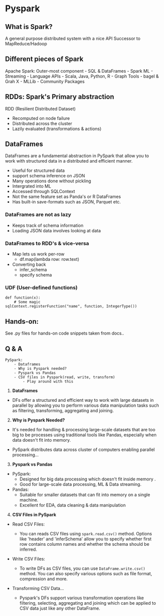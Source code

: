 # Pyspark 


## What is Spark?

A general purpose distributed system with a nice API
Successor to MapReduce/Hadoop

## Different pieces of Spark

Apache Spark: Outer-most component
    - SQL & DataFrames
        - Spark ML
    - Streaming
    - Language APIs
        - Scala, Java, Python, R
    - Graph Tools
        - bagel & Grah X
    - MLLib
    - Community Packages

## RDDs: Spark's Primary abstraction

RDD (Resilient Distributed Dataset)

- Recomputed on node failure
- Distributed across the cluster
- Lazily evaluated (transformations & actions)



## DataFrames

DataFrames are a fundamental abstraction in PySpark that allow you to work with structured data in a distributed and efficient manner. 

- Useful for structured data
- support schema inference on JSON
- Many operations done without pickling
- Intergrated into ML
- Accessed through SQLContext
- Not the same feature set as Panda's or R DataFrames
- Has built-in save-formats such as JSON, Parquet etc.

### DataFrames are not as lazy

- Keeps track of schema information
- Loading JSON data involves looking at data


### DataFrames to RDD's & vice-versa

- Map lets us work per-row
    - df.map(lambda row: row.text)
- Converting back 
    - infer_schema
    - specify schema


### UDF (User-defined functions)

```python3 
def function(x):
    # Some magic
sqlContext.registerFunction("name", function, IntegerType())
```



## Hands-on:

See .py files for hands-on code snippets taken from docs..


## Q & A

```
PySpark:
	- Dataframes
	- Why is Pyspark needed?
	- Pyspark vs Pandas
	- CSV files in Pyspark(read, write, transform)
		- Play around with this
```

1. **DataFrames**

- DFs offer a structured and efficient way to work with large datasets in parallel by allowing you to perform various data
manipulation tasks such as filtering, transforming, aggregating and joining.


2. **Why is Pyspark Needed?**

- It's needed for handling & processing large-scale datasets that are too big to be processes using traditional tools like Pandas, especially when data doesn't fit into memory. 

- PySpark distributes data across cluster of computers enabling parallel processing...

3. **Pyspark vs Pandas**

- PySpark: 
    - Designed for big data processing which doesn't fit inside memory . 
    - Good for large-scale data processing, ML & Data streaming.
- Pandas: 
    - Suitable for smaller datasets that can fit into memory on a single machine. 
    - Excellent for EDA, data cleaning & data manipulation

4. **CSV Files in PySpark**

- Read CSV Files:
    - You can reads CSV files using ```spark.read.csv()``` method. Options like 'header' and 'inferSchema' allow you to specify whether first row contains column names and whether the schema should be inferred. 

- Write CSV Files:
    - To write DFs as CSV files, you can use ```DataFrame.write.csv()``` method. You can also specify various options such as file format, compression and more.

- Transforming CSV Data...
    - Pyspark's DFs support various transformation operations like filtering, selecting, aggregating and joining which can be applied to CSV data just like any other DataFrame. 

